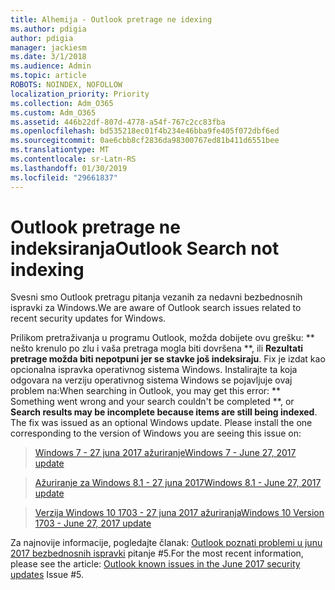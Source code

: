 ```yaml
---
title: Alhemija - Outlook pretrage ne idexing
ms.author: pdigia
author: pdigia
manager: jackiesm
ms.date: 3/1/2018
ms.audience: Admin
ms.topic: article
ROBOTS: NOINDEX, NOFOLLOW
localization_priority: Priority
ms.collection: Adm_O365
ms.custom: Adm_O365
ms.assetid: 446b22df-807d-4778-a54f-767c2cc83fba
ms.openlocfilehash: bd535218ec01f4b234e46bba9fe405f072dbf6ed
ms.sourcegitcommit: 0ae6cbb8cf2836da98300767ed81b411d6551bee
ms.translationtype: MT
ms.contentlocale: sr-Latn-RS
ms.lasthandoff: 01/30/2019
ms.locfileid: "29661837"
---
```

# <a name="outlook-search-not-indexing"></a><span data-ttu-id="4dabc-102">Outlook pretrage ne indeksiranja</span><span class="sxs-lookup"><span data-stu-id="4dabc-102">Outlook Search not indexing</span></span>

<span data-ttu-id="4dabc-103">Svesni smo Outlook pretragu pitanja vezanih za nedavni bezbednosnih ispravki za Windows.</span><span class="sxs-lookup"><span data-stu-id="4dabc-103">We are aware of Outlook search issues related to recent security updates for Windows.</span></span>
  
<span data-ttu-id="4dabc-p101">Prilikom pretraživanja u programu Outlook, možda dobijete ovu grešku: \*\* nešto krenulo po zlu i vaša pretraga mogla biti dovršena \*\*, ili **Rezultati pretrage možda biti nepotpuni jer se stavke još indeksiraju**. Fix je izdat kao opcionalna ispravka operativnog sistema Windows. Instalirajte ta koja odgovara na verziju operativnog sistema Windows se pojavljuje ovaj problem na:</span><span class="sxs-lookup"><span data-stu-id="4dabc-p101">When searching in Outlook, you may get this error: \*\* Something went wrong and your search couldn't be completed \*\*, or **Search results may be incomplete because items are still being indexed**. The fix was issued as an optional Windows update. Please install the one corresponding to the version of Windows you are seeing this issue on:</span></span> 
  
> [<span data-ttu-id="4dabc-107">Windows 7 - 27 juna 2017 ažuriranje</span><span class="sxs-lookup"><span data-stu-id="4dabc-107">Windows 7 - June 27, 2017 update</span></span>](https://support.office.com/article/https://support.microsoft.com/kb/4022168.aspx)
    
> [<span data-ttu-id="4dabc-108">Ažuriranje za Windows 8.1 - 27 juna 2017</span><span class="sxs-lookup"><span data-stu-id="4dabc-108">Windows 8.1 - June 27, 2017 update</span></span>](https://support.office.com/article/https://support.microsoft.com/kb/4022720.aspx)
    
> [<span data-ttu-id="4dabc-109">Verzija Windows 10 1703 - 27 juna 2017 ažuriranja</span><span class="sxs-lookup"><span data-stu-id="4dabc-109">Windows 10 Version 1703 - June 27, 2017 update</span></span>](https://support.office.com/article/https://support.microsoft.com/kb/4022716.aspx)
    
<span data-ttu-id="4dabc-110">Za najnovije informacije, pogledajte članak: [Outlook poznati problemi u junu 2017 bezbednosnih ispravki](https://support.office.com/article/https://support.office.com/article/Outlook-known-issues-in-the-June-2017-security-updates-3F6DBFFD-8505-492D-B19F-B3B89369ED9B.aspx) pitanje #5.</span><span class="sxs-lookup"><span data-stu-id="4dabc-110">For the most recent information, please see the article: [Outlook known issues in the June 2017 security updates](https://support.office.com/article/https://support.office.com/article/Outlook-known-issues-in-the-June-2017-security-updates-3F6DBFFD-8505-492D-B19F-B3B89369ED9B.aspx) Issue #5.</span></span> 
  

